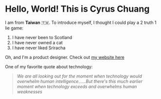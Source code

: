 # Hello, World! This is Cyrus Chuang
I am from **Taiwan** 🇹🇼. To introduce myself, I thought I could play a 2 truth 1 lie game:
1. I have never been to Scotland
2. I have never owned a cat
3. I have never liked Sriracha

Oh, and I'm a product designer. Check out [my website here](https://cyrushhc.com)

One of my favorite quote about technology: 

> *We are all looking out for the moment when technology would overwhelm human intelligence......But there's this much earlier moment when technology exceeds and overwhelms human weaknesses*